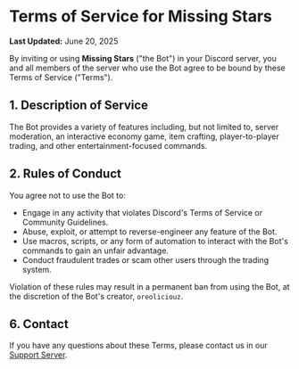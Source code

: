 # Terms of Service for Missing Stars

**Last Updated:** June 20, 2025

By inviting or using **Missing Stars** ("the Bot") in your Discord server, you and all members of the server who use the Bot agree to be bound by these Terms of Service ("Terms").

## 1. Description of Service

The Bot provides a variety of features including, but not limited to, server moderation, an interactive economy game, item crafting, player-to-player trading, and other entertainment-focused commands.

## 2. Rules of Conduct

You agree not to use the Bot to:
- Engage in any activity that violates Discord's Terms of Service or Community Guidelines.
- Abuse, exploit, or attempt to reverse-engineer any feature of the Bot.
- Use macros, scripts, or any form of automation to interact with the Bot's commands to gain an unfair advantage.
- Conduct fraudulent trades or scam other users through the trading system.

Violation of these rules may result in a permanent ban from using the Bot, at the discretion of the Bot's creator, `oreoliciouz`.

## 6. Contact

If you have any questions about these Terms, please contact us in our [Support Server](https://discord.gg/asRaJG9zCc).
